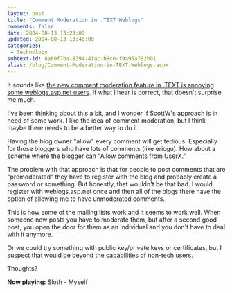 ```yaml
---
layout: post
title: "Comment Moderation in .TEXT Weblogs"
comments: false
date: 2004-08-13 13:23:00
updated: 2004-08-13 13:46:00
categories:
 - Technology
subtext-id: 8a60f7ba-8394-41ac-b8c0-f9a95a782b01
alias: /blog/Comment-Moderation-in-TEXT-Weblogs.aspx
---
```



It sounds like [the new comment moderation feature in .TEXT is annoying some weblogs.asp.net users](http://weblogs.asp.net/ericgu/archive/2004/08/13/214146.aspx). If what I hear is correct, that doesn't surprise me much.

I've been thinking about this a bit, and I wonder if ScottW's approach is in need of some work. I like the idea of comment moderation, but I think maybe there needs to be a better way to do it.

Having the blog owner "allow" every comment will get tedious. Especially for those bloggers who have lots of comments (like ericgu). How about a scheme where the blogger can "Allow comments from UserX."

The problem with that approach is that for people to post comments that are "premoderated" they have to register with the blog and probably create a password or something. But honestly, that wouldn't be that bad. I would register with weblogs.asp.net once and then all of the blogs there have the option of allowing me to have unmoderated comments.

This is how some of the mailing lists work and it seems to work well. When someone new posts you have to moderate them, but after a second good post, you open the door for them as an individual and you don't have to deal with it anymore.

Or we could try something with public key/private keys or certificates, but I suspect that would be beyond the capabilities of non-tech users.

Thoughts?

**Now playing:** Sloth - Myself
